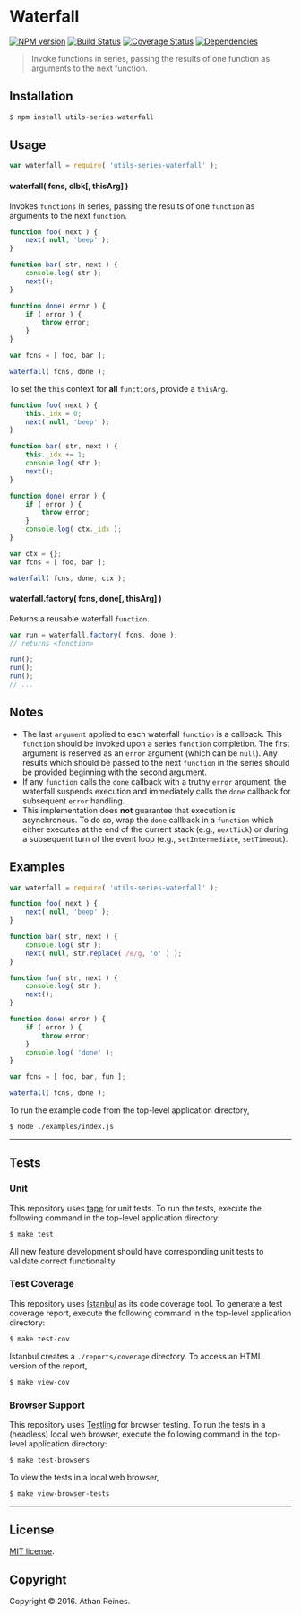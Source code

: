 Waterfall
===
[![NPM version][npm-image]][npm-url] [![Build Status][build-image]][build-url] [![Coverage Status][coverage-image]][coverage-url] [![Dependencies][dependencies-image]][dependencies-url]

> Invoke functions in series, passing the results of one function as arguments to the next function.


## Installation

``` bash
$ npm install utils-series-waterfall
```


## Usage

``` javascript
var waterfall = require( 'utils-series-waterfall' );
```

#### waterfall( fcns, clbk[, thisArg] )

Invokes `functions` in series, passing the results of one `function` as arguments to the next `function`.

``` javascript
function foo( next ) {
	next( null, 'beep' );
}

function bar( str, next ) {
	console.log( str );
	next();
}

function done( error ) {
	if ( error ) {
		throw error;
	}
}

var fcns = [ foo, bar ];

waterfall( fcns, done );
```

To set the `this` context for __all__ `functions`, provide a `thisArg`.

``` javascript
function foo( next ) {
	this._idx = 0;
	next( null, 'beep' );
}

function bar( str, next ) {
	this._idx += 1;
	console.log( str );
	next();
}

function done( error ) {
	if ( error ) {
		throw error;
	}
	console.log( ctx._idx );
}

var ctx = {};
var fcns = [ foo, bar ];

waterfall( fcns, done, ctx );
```


#### waterfall.factory( fcns, done[, thisArg] )

Returns a reusable waterfall `function`.

``` javascript
var run = waterfall.factory( fcns, done );
// returns <function>

run();
run();
run();
// ...
```


## Notes

*	The last `argument` applied to each waterfall `function` is a callback. This `function` should be invoked upon a series `function` completion. The first argument is reserved as an `error` argument (which can be `null`). Any results which should be passed to the next `function` in the series should be provided beginning with the second argument.
*	If any `function` calls the `done` callback with a truthy `error` argument, the waterfall suspends execution and immediately calls the `done` callback for subsequent `error` handling.
*	This implementation does __not__ guarantee that execution is asynchronous. To do so, wrap the `done` callback in a `function` which either executes at the end of the current stack (e.g., `nextTick`) or during a subsequent turn of the event loop (e.g., `setIntermediate`, `setTimeout`).


## Examples

``` javascript
var waterfall = require( 'utils-series-waterfall' );

function foo( next ) {
	next( null, 'beep' );
}

function bar( str, next ) {
	console.log( str );
	next( null, str.replace( /e/g, 'o' ) );
}

function fun( str, next ) {
	console.log( str );
	next();
}

function done( error ) {
	if ( error ) {
		throw error;
	}
	console.log( 'done' );
}

var fcns = [ foo, bar, fun ];

waterfall( fcns, done );
```

To run the example code from the top-level application directory,

``` bash
$ node ./examples/index.js
```


---
## Tests

### Unit

This repository uses [tape][tape] for unit tests. To run the tests, execute the following command in the top-level application directory:

``` bash
$ make test
```

All new feature development should have corresponding unit tests to validate correct functionality.


### Test Coverage

This repository uses [Istanbul][istanbul] as its code coverage tool. To generate a test coverage report, execute the following command in the top-level application directory:

``` bash
$ make test-cov
```

Istanbul creates a `./reports/coverage` directory. To access an HTML version of the report,

``` bash
$ make view-cov
```


### Browser Support

This repository uses [Testling][testling] for browser testing. To run the tests in a (headless) local web browser, execute the following command in the top-level application directory:

``` bash
$ make test-browsers
```

To view the tests in a local web browser,

``` bash
$ make view-browser-tests
```

<!-- [![browser support][browsers-image]][browsers-url] -->


---
## License

[MIT license](http://opensource.org/licenses/MIT).


## Copyright

Copyright &copy; 2016. Athan Reines.


[npm-image]: http://img.shields.io/npm/v/utils-series-waterfall.svg
[npm-url]: https://npmjs.org/package/utils-series-waterfall

[build-image]: http://img.shields.io/travis/kgryte/utils-series-waterfall/master.svg
[build-url]: https://travis-ci.org/kgryte/utils-series-waterfall

[coverage-image]: https://img.shields.io/codecov/c/github/kgryte/utils-series-waterfall/master.svg
[coverage-url]: https://codecov.io/github/kgryte/utils-series-waterfall?branch=master

[dependencies-image]: http://img.shields.io/david/kgryte/utils-series-waterfall.svg
[dependencies-url]: https://david-dm.org/kgryte/utils-series-waterfall

[dev-dependencies-image]: http://img.shields.io/david/dev/kgryte/utils-series-waterfall.svg
[dev-dependencies-url]: https://david-dm.org/dev/kgryte/utils-series-waterfall

[github-issues-image]: http://img.shields.io/github/issues/kgryte/utils-series-waterfall.svg
[github-issues-url]: https://github.com/kgryte/utils-series-waterfall/issues

[tape]: https://github.com/substack/tape
[istanbul]: https://github.com/gotwarlost/istanbul
[testling]: https://ci.testling.com
